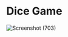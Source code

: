 # Dice Game 

![Screenshot (703)](https://user-images.githubusercontent.com/43209472/123832885-71b98b00-d923-11eb-870a-680e43e90963.png)
